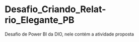 # Desafio_Criando_Relat-rio_Elegante_PB
Desafio de Power BI da DIO, nele contém a atividade proposta
